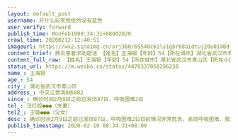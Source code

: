 ```yaml
---
layout: default_post
username: 开什么玩笑我依然没有蓝色
user_verify: forward
publish_time: MonFeb1008:34:31+08002020
crawl_time: 20200212-12:40:51
imageurl: https://wx2.sinaimg.cn/orj360/69540c61ly1gbr08aidtuj20u0140djb.jpg
content_brief: 肺炎患者求助超话 【姓名】王海银【年龄】54【所在城市】湖北省武汉市青山区【所在小区、社区】中交江景湾8栋802【患病时间】确诊时间2月9日之前已发烧87日，呼吸困难2日【联系方式】汪红姣●●●（夫妻）【其他紧急联系人】王璇●●●（父女）【病情描述】 确诊时间2月9日之前已 ...全文
content_full_raw: 【姓名】王海银【年龄】54【所在城市】湖北省武汉市青山区【所在小区、社区】中交江景湾8栋802【患病时间】确诊时间2月9日之前已发烧87日，呼吸困难2日【联系方式】汪红姣●●●（夫妻）【其他紧急联系人】王璇●●●（父女）【病情描述】确诊时间2月9日之前已发烧87日，呼吸困难2日目前情况非常危急，高烧呼吸困难，我父亲本人本身就有肺气肿等基础疾病，患有肾结石及痛风，目前病情已经影响到他排尿，情况非常危急，但是我们没有医院接收住院，我们的社区也不管我们,我们打电话请求住院被网格员挂掉，现为我父亲晚间呼吸困难，不是轻症病人，在家已经无能为力，现在只求一张床位求求大家帮助我们，我们不需要安慰，求求大家帮助我们让我爸爸能住院接受治疗。@Zoe_Larrimore#肺炎求助##武汉肺炎##新型肺炎求助通道开启#武汉·红钢城
status_url: https://m.weibo.cn/status/4470337058286238
name_: 王海银
age_: 54
city_: 湖北省武汉市青山区
address_: 中交江景湾8栋802
since_: 确诊时间2月9日之前已发烧87日，呼吸困难2日
tel_: 汪红姣●●●（夫妻）
tel2_: 王璇●●●（父女）
desc_: 确诊时间2月9日之前已发烧87日，呼吸困难2日目前情况非常危急，高烧呼吸困难，我父亲本人本身就有肺气肿等基础疾病，患有肾结石及痛风，目前病情已经影响到他排尿，情况非常危急，但是我们没有医院接收住院，我们的社区也不管我们,我们打电话请求住院被网格员挂掉，现为我父亲晚间呼吸困难，不是轻症病人，在家已经无能为力，现在只求一张床位求求大家帮助我们，我们不需要安慰，求求大家帮助我们让我爸爸能住院接受治疗。@Zoe_Larrimore#肺炎求助##武汉肺炎##新型肺炎求助通道开启#武汉·红钢城
publish_timestamp: 2020-02-10 08:34:31+08:00
---
```

